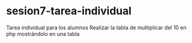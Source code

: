 # sesion7-tarea-individual
Tarea individual para los alumnos
Realizar la tabla de multiplicar del 10 en php mostrándolo en una tabla
